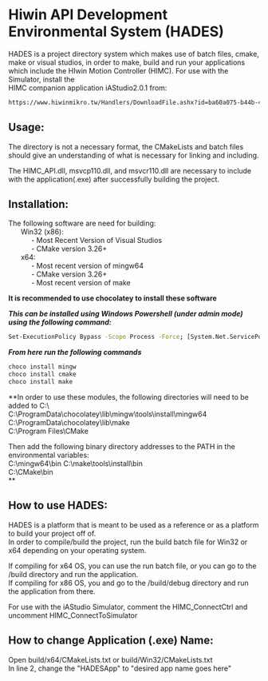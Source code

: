 # Hiwin API Development Environmental System (HADES)

HADES is a project directory system which makes use of batch files, cmake, make or visual studios,
    in order to make, build and run your applications which include the HIwin Motion Controller (HIMC). For use with the Simulator, install the  
    HIMC companion application iAStudio2.0.1 from:  
```bash
https://www.hiwinmikro.tw/Handlers/DownloadFile.ashx?id=ba60a075-b44b-48eb-925f-411c4e45141c&lang=en  
```

## Usage:

The directory is not a necessary format, the CMakeLists and batch files
should give an understanding of what is necessary for linking and including.

The HIMC_API.dll, msvcp110.dll, and msvcr110.dll are necessary to 
include with the application(.exe) after successfully building the project.

## Installation:

The following software are need for building:  
&emsp;&ensp; Win32 (x86):  
&emsp;&emsp;&emsp; - Most Recent Version of Visual Studios  
&emsp;&emsp;&emsp; - CMake version 3.26+  
&emsp;&ensp; x64:  
&emsp;&emsp;&emsp; - Most recent version of mingw64  
&emsp;&emsp;&emsp; - CMake version 3.26+  
&emsp;&emsp;&emsp; - Most recent version of make  

**It is recommended to use chocolatey to install these software**

***This can be installed using Windows Powershell (under admin mode) using the following command:***
```bash
Set-ExecutionPolicy Bypass -Scope Process -Force; [System.Net.ServicePointManager]::SecurityProtocol = [System.Net.ServicePointManager]::SecurityProtocol -bor 3072; iex ((New-Object System.Net.WebClient).DownloadString('https://community.chocolatey.org/install.ps1'))
```
***From here run the following commands***
```bash
choco install mingw  
choco install cmake  
choco install make
```  
**In order to use these modules, the following directories will need to be added to C:\  
C:\ProgramData\chocolatey\lib\mingw\tools\install\mingw64  
C:\ProgramData\chocolatey\lib\make  
C:\Program Files\CMake
  
Then add the following binary directory addresses to the PATH in the environmental variables:  
C:\mingw64\bin
C:\make\tools\install\bin  
C:\CMake\bin  
  **

## How to use HADES:

HADES is a platform that is meant to be used as a reference or as a platform to build your project off of.  
In order to compile/build the project, run the build batch file for Win32 or x64 depending on your operating system. 

If compiling for x64 OS, you can use the run batch file, or you can go to the /build directory and run the application.   
If compiling for x86 OS, you and go to the /build/debug directory and run the application from there. 

For use with the iAStudio Simulator, comment the HIMC_ConnectCtrl and uncomment HIMC_ConnectToSimulator

## How to change Application (.exe) Name:
Open build/x64/CMakeLists.txt or build/Win32/CMakeLists.txt  
In line 2, change the "HADESApp" to "desired app name goes here"
